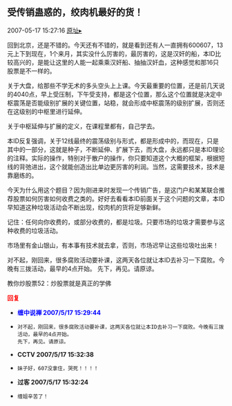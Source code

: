 ## 受传销蛊惑的，绞肉机最好的货！
2007-05-17 15:27:16
[原址▸](http://www.fxgan.com/chan_time/2007_01_06/487.htm)



 回到北京，还是不错的。今天还有不错的，就是看到还有人一直拥有600607，13元上下到现在，1个来月，其实没什么厉害的，最厉害的，这是汉奸的船，本ID比较高兴的，是能让这里的人能一起乘乘汉奸船、抽抽汉奸血，这种感觉和那16只股票是不一样的。


 


 关于大盘，给那些不学无术的多头空头上上课。今天最重要的位置，还是前几天说的4040点，早上受压制，下午受支持，都是这个位置，那么这个位置就是决定中枢震荡是否能级别扩展的关键位置，站稳，就会形成中枢震荡的级别扩展，否则还在这级别的中枢里进行延伸。


 


 关于中枢延伸与扩展的定义，在课程里都有，自己学去。


 


 本ID反复强调，关于12线最终的震荡级别与形式，都是形成中的，而现在，只是其中的一部分，这就是种子，不断延伸、扩展下去，而大盘，永远都只是本ID理论的注释。实际的操作，特别对于散户的操作，你只要知道这个大概的框架，根据短线的背弛进出，这个就能创造出比单边更厉害的利润。当然，这需要技术，技术是靠磨练的。


 


 今天为什么用这个题目？因为刚进来时发现一个传销广告，是这门户和某某联合推荐股票如何厉害如何收费之类的。好好去看看本ID前面关于这个问题的文章，本ID早知道这种垃圾活动会不断出现，绞肉机的货将足够新鲜。


 


 记住：任何向你收费的，或部分收费的，都是垃圾。只要市场的垃圾才需要参与这种收费的垃圾活动。


 


 市场里有金山银山，有本事有技术就去拿，否则，市场迟早让这些垃圾吐出来！


 


 对不起，刚回来，很多腐败活动要补课，这两天各位就让本ID去补习一下腐败。今晚有三拨活动，最早的4点开始。
    先下，再见。请原谅。


 


 教你炒股票52：炒股票就是真正的学佛





<font color='red'>**回复**</font>


- <font color='blue'>**缠中说禅 2007/5/17 15:29:44**</font>
- ```
  对不起，刚回来，很多腐败活动要补课，这两天各位就让本ID去补习一下腐败。今晚有三拨活动，最早的4点开始。
  先下，再见。请原谅。
  ```
- **CCTV 2007/5/17 15:32:38**
- ```
  妹子好，607没拿住，哭死！！！！
  ```
- **过客 2007/5/17 15:32:24**
- ```
  缠姐辛苦了！
  ```
